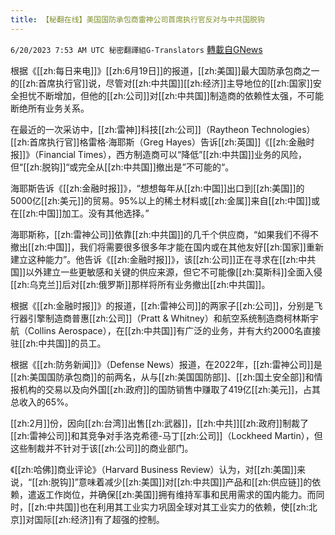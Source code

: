 ```yaml
---
title: 【秘翻在线】美国国防承包商雷神公司首席执行官反对与中共国脱钩
---
```

`6/20/2023 7:53 AM UTC 秘密翻譯組G-Translators` [轉載自GNews](https://gnews.org/articles/1396904)

根据《[[zh:每日来电]]》[[zh:6月19日]]的报道，[[zh:美国]]最大国防承包商之一的[[zh:首席执行官]]说，尽管对[[zh:中共国]][[zh:经济]]主导地位的[[zh:国家]]安全担忧不断增加，但他的[[zh:公司]]对[[zh:中共国]]制造商的依赖性太强，不可能断绝所有业务关系。

在最近的一次采访中，[[zh:雷神]]科技[[zh:公司]]（Raytheon Technologies）[[zh:首席执行官]]格雷格·海耶斯（Greg Hayes）告诉[[zh:英国]]《[[zh:金融时报]]》（Financial Times），西方制造商可以“降低”[[zh:中共国]]业务的风险，但“[[zh:脱钩]]“或完全从[[zh:中共国]]撤出是”不可能的“。

海耶斯告诉《[[zh:金融时报]]》，“想想每年从[[zh:中国]]出口到[[zh:美国]]的5000亿[[zh:美元]]的贸易。95%以上的稀土材料或[[zh:金属]]来自[[zh:中国]]或在[[zh:中国]]加工。没有其他选择。”

海耶斯称，[[zh:雷神公司]]依靠[[zh:中共国]]的几千个供应商，“如果我们不得不撤出[[zh:中国]]，我们将需要很多很多年才能在国内或在其他友好[[zh:国家]]重新建立这种能力”。他告诉《[[zh:金融时报]]》，该[[zh:公司]]正在寻求在[[zh:中共国]]以外建立一些更敏感和关键的供应来源，但它不可能像[[zh:莫斯科]]全面入侵[[zh:乌克兰]]后对[[zh:俄罗斯]]那样将所有业务撤出[[zh:中共国]]。

根据《[[zh:金融时报]]》的报道，[[zh:雷神公司]]的两家子[[zh:公司]]，分别是飞行器引擎制造商普惠[[zh:公司]]（Pratt & Whitney）和航空系统制造商柯林斯宇航（Collins Aerospace），在[[zh:中共国]]有广泛的业务，并有大约2000名直接驻[[zh:中共国]]的员工。

根据《[[zh:防务新闻]]》（Defense News）报道，在2022年，[[zh:雷神公司]]是[[zh:美国国防承包商]]的前两名，从与[[zh:美国国防部]]、[[zh:国土安全部]]和情报机构的交易以及向外国[[zh:政府]]的国防销售中赚取了419亿[[zh:美元]]，占其总收入的65%。

[[zh:2月]]份，因向[[zh:台湾]]出售[[zh:武器]]，[[zh:中共]][[zh:政府]]制裁了[[zh:雷神公司]]和其竞争对手洛克希德\-马丁[[zh:公司]]（Lockheed Martin），但这些制裁并不针对于该[[zh:公司]]的商业部门。

《[[zh:哈佛]]商业评论》（Harvard Business Review）认为，对[[zh:美国]]来说，“[[zh:脱钩]]”意味着减少[[zh:美国]]对[[zh:中共国]]产品和[[zh:供应链]]的依赖，遣返工作岗位，并确保[[zh:美国]]拥有维持军事和民用需求的国内能力。而同时，[[zh:中共国]]也在利用其工业实力巩固全球对其工业实力的依赖，使[[zh:北京]]对国际[[zh:经济]]有了超强的控制。
